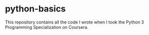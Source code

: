 # python-basics

This repository contains all the code I wrote when I took the Python 3 Programming Specialization on Coursera. 
